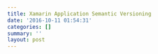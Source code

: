 ```yaml
---
title: Xamarin Application Semantic Versioning
date: '2016-10-11 01:54:31'
categories: []
summary: ''
layout: post
---
```

